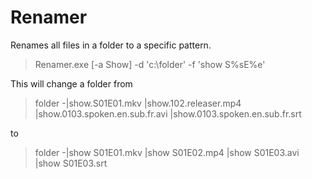 # Renamer
Renames all files in a folder to a specific pattern.

> Renamer.exe [-a Show] -d 'c:\folder' -f 'show S%sE%e'

This will change a folder from
> folder
> -|show.S01E01.mkv
>  |show.102.releaser.mp4
>  |show.0103.spoken.en.sub.fr.avi
>  |show.0103.spoken.en.sub.fr.srt
 
to
> folder
> -|show S01E01.mkv
>  |show S01E02.mp4
>  |show S01E03.avi
>  |show S01E03.srt
